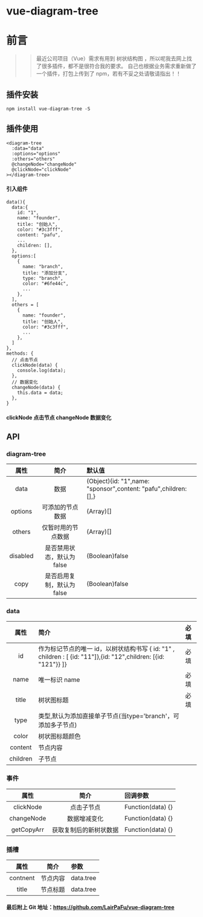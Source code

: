 # vue-diagram-tree

# 前言

> > 最近公司项目（Vue）需求有用到 树状结构图 ，所以呢我去网上找了很多插件，都不是很符合我的要求。
> > 自己也根据业务需求重新做了一个插件，打包上传到了 npm，若有不妥之处请敬请指出！！

## 插件安装

```
npm install vue-diagram-tree -S
```

## 插件使用

```
<diagram-tree
  :data="data"
  :options="options"
  :others="others"
  @changeNode="changeNode"
  @clickNode="clickNode"
></diagram-tree>
```

#### 引入组件

```
data(){
  data:{
    id: "1",
    name: "founder",
    title: "创始人",
    color: "#3c3fff",
    content: "pafu",
    ...
    children: [],
  },
  options:[
    {
      name: "branch",
      title: "添加分支",
      type: "branch",
      color: "#6fe44c",
      ...
    },
  ],
  others = [
    {
      name: "founder",
      title: "创始人",
      color: "#3c3fff",
      ...
    },
  ]
},
methods: {
  // 点击节点
  clickNode(data) {
    console.log(data);
  },
  // 数据变化
  changeNode(data) {
    this.data = data;
  },
}
```

#### clickNode 点击节点 changeNode 数据变化

## API

### diagram-tree

|   属性   | 简介      | 默认值
| :------: | :-------:|:-------
|  data    | 数据    | (Object){id: "1",name: "sponsor",content: "pafu",children: [],}
|  options   | 可添加的节点数据 |  (Array)[]
|  others  | 仅暂时用的节点数据 | (Array)[]
|  disabled  | 是否禁用状态，默认为 false | (Boolean)false
|  copy  | 是否启用复制，默认为 false | (Boolean)false

### data

|   属性   | 简介                                                                                                            | 必填
| :------: | :-------------------------------------------------------------------------------------------------------------- |  :----
|    id    | 作为标记节点的唯一 id，以树状结构书写 { id: "1" , children : [ {id: "11"]},{id: "12",children: [{id: "121"}} ]}    | 必填
|   name   | 唯一标识 name                                                                                                  |  必填
|  title  | 树状图标题                                                                                                        | 必填
|  type  | 类型,默认为添加直接单子节点(当type='branch'，可添加多子节点)                                                       | 
| color  | 树状图标题颜色                                                                                                | 
| content | 节点内容                                                                                                        |
| children | 子节点                                                                                                          |

### 事件

|   属性          | 简介            | 回调参数
| :-------------: | :------------: |:-------------------|
|    clickNode    | 点击子节点       | Function(data) {}|
|   changeNode   | 数据增减变化     | Function(data) {} |
|   getCopyArr   | 获取复制后的新树状数据  | Function(data) {} |

### 插槽

|   属性          | 简介            | 参数
| :-------------: | :------------: |:-------------------|
|    contnent    | 节点内容       | data.tree |
|   title   | 节点标题     | data.tree |

#### 最后附上 Git 地址：https://github.com/LairPaFu/vue-diagram-tree
